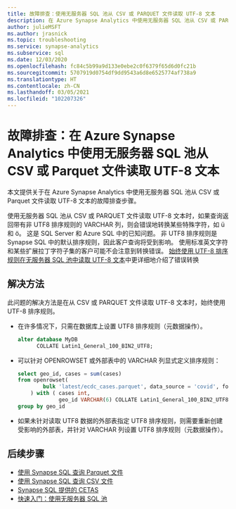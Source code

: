 ```yaml
---
title: 故障排查：使用无服务器 SQL 池从 CSV 或 PARQUET 文件读取 UTF-8 文本
description: 在 Azure Synapse Analytics 中使用无服务器 SQL 池从 CSV 或 PARQUET 文件读取 UTF-8 文本
author: julieMSFT
ms.author: jrasnick
ms.topic: troubleshooting
ms.service: synapse-analytics
ms.subservice: sql
ms.date: 12/03/2020
ms.openlocfilehash: fc84c5b99a9d133e0ebe2c0f6379f65d6d0fc21b
ms.sourcegitcommit: 5707919d0754df9dd9543a6d8e6525774af738a9
ms.translationtype: HT
ms.contentlocale: zh-CN
ms.lasthandoff: 03/05/2021
ms.locfileid: "102207326"
---
```

# <a name="troubleshoot-reading-utf-8-text-from-csv-or-parquet-files-using-serverless-sql-pool-in-azure-synapse-analytics"></a>故障排查：在 Azure Synapse Analytics 中使用无服务器 SQL 池从 CSV 或 Parquet 文件读取 UTF-8 文本

本文提供关于在 Azure Synapse Analytics 中使用无服务器 SQL 池从 CSV 或 Parquet 文件读取 UTF-8 文本的故障排查步骤。

使用无服务器 SQL 池从 CSV 或 PARQUET 文件读取 UTF-8 文本时，如果查询返回带有非 UTF8 排序规则的 VARCHAR 列，则会错误地转换某些特殊字符，如 ü 和 ö。 这是 SQL Server 和 Azure SQL 中的已知问题。 非 UTF8 排序规则是 Synapse SQL 中的默认排序规则，因此客户查询将受到影响。 使用标准英文字符和某些扩展拉丁字符子集的客户可能不会注意到转换错误。 [始终使用 UTF-8 排序规则在无服务器 SQL 池中读取 UTF-8 文本](https://techcommunity.microsoft.com/t5/azure-synapse-analytics/always-use-utf-8-collations-to-read-utf-8-text-in-serverless-sql/ba-p/1883633)中更详细地介绍了错误转换

## <a name="workaround"></a>解决方法

此问题的解决方法是在从 CSV 或 PARQUET 文件读取 UTF-8 文本时，始终使用 UTF-8 排序规则。

- 在许多情况下，只需在数据库上设置 UTF8 排序规则（元数据操作）。

   ```sql
   alter database MyDB
         COLLATE Latin1_General_100_BIN2_UTF8;
   ```

- 可以针对 OPENROWSET 或外部表中的 VARCHAR 列显式定义排序规则：

   ```sql
   select geo_id, cases = sum(cases)
   from openrowset(
           bulk 'latest/ecdc_cases.parquet', data_source = 'covid', format = 'parquet'
       ) with ( cases int,
                geo_id VARCHAR(6) COLLATE Latin1_General_100_BIN2_UTF8 ) as rows
   group by geo_id
   ```
 
- 如果未针对读取 UTF8 数据的外部表指定 UTF8 排序规则，则需要重新创建受影响的外部表，并针对 VARCHAR 列设置 UTF8 排序规则（元数据操作）。


## <a name="next-steps"></a>后续步骤

* [使用 Synapse SQL 查询 Parquet 文件](../sql/query-parquet-files.md)
* [使用 Synapse SQL 查询 CSV 文件](../sql/query-single-csv-file.md)
* [Synapse SQL 提供的 CETAS](../sql/develop-tables-cetas.md)
* [快速入门：使用无服务器 SQL 池](../quickstart-sql-on-demand.md)
